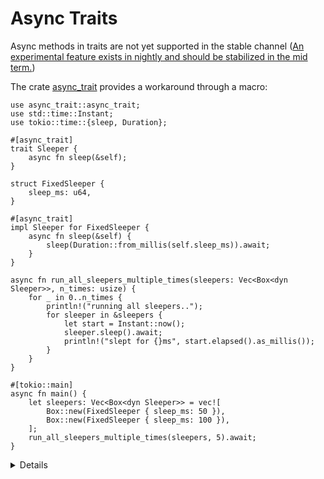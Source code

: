 # Async Traits

Async methods in traits are not yet supported in the stable channel ([An experimental feature exists in nightly and should be stabilized in the mid term.](https://blog.rust-lang.org/inside-rust/2022/11/17/async-fn-in-trait-nightly.html))

The crate [async_trait](https://docs.rs/async-trait/latest/async_trait/) provides a workaround through a macro:

```rust,editable,compile_fail
use async_trait::async_trait;
use std::time::Instant;
use tokio::time::{sleep, Duration};

#[async_trait]
trait Sleeper {
    async fn sleep(&self);
}

struct FixedSleeper {
    sleep_ms: u64,
}

#[async_trait]
impl Sleeper for FixedSleeper {
    async fn sleep(&self) {
        sleep(Duration::from_millis(self.sleep_ms)).await;
    }
}

async fn run_all_sleepers_multiple_times(sleepers: Vec<Box<dyn Sleeper>>, n_times: usize) {
    for _ in 0..n_times {
        println!("running all sleepers..");
        for sleeper in &sleepers {
            let start = Instant::now();
            sleeper.sleep().await;
            println!("slept for {}ms", start.elapsed().as_millis());
        }
    }
}

#[tokio::main]
async fn main() {
    let sleepers: Vec<Box<dyn Sleeper>> = vec![
        Box::new(FixedSleeper { sleep_ms: 50 }),
        Box::new(FixedSleeper { sleep_ms: 100 }),
    ];
    run_all_sleepers_multiple_times(sleepers, 5).await;
}
```

<details>  

* `async_trait` is easy to use, but note that it's using heap allocations to
  achieve this. This heap allocation has performance overhead.

* The challenges in language support for `async trait` are deep Rust and
  probably not worth describing in-depth. Niko Matsakis did a good job of
  explaining them in [this
  post](https://smallcultfollowing.com/babysteps/blog/2019/10/26/async-fn-in-traits-are-hard/)
  if you are interested in digging deeper.

* Try creating a new sleeper struct that will sleep for a random amount of time
  and adding it to the Vec.

* Try making the `sleep` call take `&mut self`.

</details>
